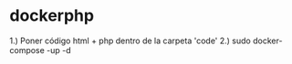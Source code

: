 # dockerphp

1.) Poner código html + php dentro de la carpeta 'code'
2.) sudo docker-compose -up -d

